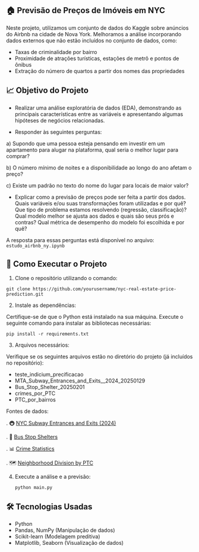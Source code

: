## 🏠 Previsão de Preços de Imóveis em NYC

Neste projeto, utilizamos um conjunto de dados do Kaggle sobre anúncios do Airbnb na cidade de Nova York. Melhoramos a análise incorporando dados externos que não estão incluídos no conjunto de dados, como:

+ Taxas de criminalidade por bairro
+ Proximidade de atrações turísticas, estações de metrô e pontos de ônibus
+ Extração do número de quartos a partir dos nomes das propriedades

## 📈 Objetivo do Projeto

- Realizar uma análise exploratória de dados (EDA), demonstrando as principais características entre as variáveis e apresentando algumas hipóteses de negócios relacionadas.

- Responder às seguintes perguntas:
  
a) Supondo que uma pessoa esteja pensando em investir em um apartamento para alugar na plataforma, qual seria o melhor lugar para comprar?

b) O número mínimo de noites e a disponibilidade ao longo do ano afetam o preço?

c) Existe um padrão no texto do nome do lugar para locais de maior valor?


- Explicar como a previsão de preços pode ser feita a partir dos dados. Quais variáveis e/ou suas transformações foram utilizadas e por quê? Que tipo de problema estamos resolvendo (regressão, classificação)? Qual modelo melhor se ajusta aos dados e quais são seus prós e contras? Qual métrica de desempenho do modelo foi escolhida e por quê?

A resposta para essas perguntas está disponível no arquivo: ```estudo_airbnb_ny.ipynb```

## 🚀 Como Executar o Projeto

1. Clone o repositório utilizando o comando:
   
```git clone https://github.com/yourusername/nyc-real-estate-price-prediction.git```

2. Instale as dependências:

Certifique-se de que o Python está instalado na sua máquina. Execute o seguinte comando para instalar as bibliotecas necessárias:

```pip install -r requirements.txt``` 

3. Arquivos necessários:

Verifique se os seguintes arquivos estão no diretório do projeto (já incluídos no repositório):

+ teste_indicium_precificacao
+ MTA_Subway_Entrances_and_Exits__2024_20250129
+ Bus_Stop_Shelter_20250201
+ crimes_por_PTC
+ PTC_por_bairros

Fontes de dados:

. 🚇 [NYC Subway Entrances and Exits (2024)](https://data.ny.gov/Transportation/MTA-Subway-Entrances-and-Exits-2024/i9wp-a4ja/about_data)

. 🚌 [Bus Stop Shelters](https://data.cityofnewyork.us/Transportation/Bus-Stop-Shelters/qafz-7myz)

. 📊 [Crime Statistics](https://www.nyc.gov/site/nypd/stats/crime-statistics/historical.page)

. 🗺️ [Neighborhood Division by PTC](https://www.nyc.gov/site/nypd/bureaus/patrol/precincts-landing.page)

4. Execute a análise e a previsão:

   ```python main.py```

## 🛠️  Tecnologias Usadas

+ Python
+ Pandas, NumPy (Manipulação de dados)
+ Scikit-learn (Modelagem preditiva)
+ Matplotlib, Seaborn (Visualização de dados)

